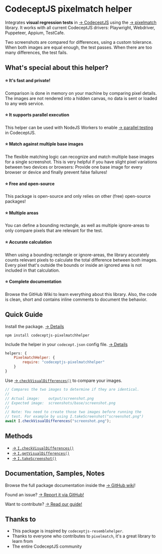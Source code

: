 # CodeceptJS pixelmatch helper

Integrates **visual regression tests** in [→ CodeceptJS](https://codecept.io/) using the [→ pixelmatch](https://github.com/mapbox/pixelmatch) library. It works with all current CodeceptJS drivers: Playwright, Webdriver, Puppeteer, Appium, TestCafe.

Two screenshots are compared for differences, using a custom tolerance. When both images are equal enough, the test passes. When there are too many differences, the test fails.

## What's special about this helper?

#### ⭐️ It's fast and private!

Comparison is done in memory on your machine by comparing pixel details. The images are not rendered into a hidden canvas, no data is sent or loaded to any web service.

#### ⭐️ It supports parallel execution

This helper can be used with NodeJS Workers to enable [→ parallel testing](https://codecept.io/parallel/) in CodeceptJS.

#### ⭐️ Match against multiple base images

The flexible matching logic can recognize and match multiple base images for a single screenshot. This is very helpful if you have slight pixel variations between two devices or browsers: Provide one base image for every browser or device and finally prevent false failures!

#### ⭐️ Free and open-source

This package is open-source and only relies on other (free) open-source packages!

#### ⭐️ Multiple areas

You can define a bounding rectangle, as well as multiple ignore-areas to only compare pixels that are relevant for the test.

#### ⭐️ Accurate calculation

When using a bounding rectangle or ignore-areas, the library accurately counts relevant pixels to calculate the total difference between both images. Every pixel that's outside the bounds or inside an ignored area is not included in that calculation.

#### ⭐️ Complete documentation

Browse the GitHub Wiki to learn everything about this library. Also, the code is clean, short and contains inline comments to document the behavior.

## Quick Guide

Install the package.  [→ Details](https://github.com/stracker-phil/codeceptjs-pixelmatchhelper/wiki/Installation)

```shell
npm install codeceptjs-pixelmatchhelper
```

Include the helper in your `codecept.json` config file.  [→ Details](https://github.com/stracker-phil/codeceptjs-pixelmatchhelper/wiki/Helper-Configuration)

```js
helpers: {
    PixelmatchHelper: {
        require: "codeceptjs-pixelmatchhelper"
    }
}
```

Use [→ `checkVisualDifferences()`](https://github.com/stracker-phil/codeceptjs-pixelmatchhelper/wiki/checkVisualDifferences) to compare your images.

```js
// Compares the two images to determine if they are identical.
//
// Actual image:    output/screenshot.png
// Expected image:  screenshots/base/screenshot.png
//
// Note: You need to create those two images before running the
// test. For example by using I.takeScreenshot("screenshot.png")
await I.checkVisualDifferences("screenshot.png");
```

## Methods

* [→ `I.checkVisualDifferences()`](https://github.com/stracker-phil/codeceptjs-pixelmatchhelper/wiki/checkVisualDifferences)
* [→ `I.getVisualDifferences()`](https://github.com/stracker-phil/codeceptjs-pixelmatchhelper/wiki/getVisualDifferences)
* [→ `I.takeScreenshot()`](https://github.com/stracker-phil/codeceptjs-pixelmatchhelper/wiki/takeScreenshot)

## Documentation, Samples, Notes

Browse the full package documentation inside the [→ GitHub wiki](https://github.com/stracker-phil/codeceptjs-pixelmatchhelper/wiki)!

Found an issue? [→ Report it via GitHub!](https://github.com/stracker-phil/codeceptjs-pixelmatchhelper/issues)

Want to contribute? [→ Read our guide!](https://github.com/stracker-phil/codeceptjs-pixelmatchhelper/wiki/Contribution)

## Thanks to

* This package is inspired by `codeceptjs-resemblehelper`.
* Thanks to everyone who contributes to `pixelmatch`, it's a great library to learn from
* The entire CodeceptJS community
